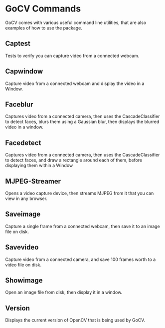 # GoCV Commands

GoCV comes with various useful command line utilities, that are also examples of how to use the package.

## Captest

Tests to verify you can capture video from a connected webcam.

## Capwindow

Capture video from a connected webcam and display the video in a Window.

## Faceblur

Captures video from a connected camera, then uses the CascadeClassifier to detect faces, blurs them using a Gaussian blur, then displays the blurred video in a window.

## Facedetect

Captures video from a connected camera, then uses the CascadeClassifier to detect faces, and draw a rectangle around each of them, before displaying them within a Window

## MJPEG-Streamer

Opens a video capture device, then streams MJPEG from it that you can view in any browser.

## Saveimage

Capture a single frame from a connected webcam, then save it to an image file on disk.

## Savevideo

Capture video from a connected camera, and save 100 frames worth to a video file on disk.

## Showimage

Open an image file from disk, then display it in a window.

## Version

Displays the current version of OpenCV that is being used by GoCV.

